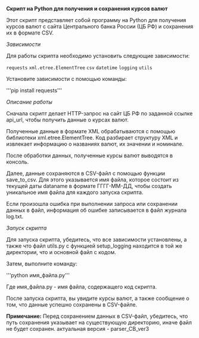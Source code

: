 **Скрипт на Python для получения и сохранения курсов валют**

Этот скрипт представляет собой программу на Python для получения курсов валют с сайта Центрального банка России (ЦБ РФ) и сохранения их в формате CSV.

*Зависимости*

Для работы скрипта необходимо установить следующие зависимости:

`requests` `xml.etree.ElementTree` `csv` `datetime` `logging` `utils` 


Установите зависимости с помощью команды:

'''pip install requests'''


*Описание работы*

Сначала скрипт делает HTTP-запрос на сайт ЦБ РФ по заданной ссылке api_url, чтобы получить данные о курсах валют.

Полученные данные в формате XML обрабатываются с помощью библиотеки xml.etree.ElementTree. Код разбирает структуру XML и извлекает информацию о названиях валют, их значении и номинале.

После обработки данных, полученные курсы валют выводятся в консоль.

Далее, данные сохраняются в CSV-файл с помощью функции save_to_csv. Для этого указывается имя файла, которое состоит из текущей даты dataname в формате ГГГГ-ММ-ДД, чтобы создать уникальное имя файла для каждого запуска скрипта.

Если произошла ошибка при выполнении запроса или сохранении данных в файл, информация об ошибке записывается в файл журнала log.txt.


*Запуск скрипта*

Для запуска скрипта, убедитесь, что все зависимости установлены, а также что файл utils.py с функцией setup_logging находится в той же директории, что и основной файл с кодом.

Затем, выполните команду:

'''python имя_файла.py'''

Где имя_файла.py - имя файла, содержащего код скрипта.

После запуска скрипта, вы увидите курсы валют, а также сообщение о том, что данные успешно сохранены в CSV-файле.

**Примечание:** Перед сохранением данных в CSV-файл, убедитесь, что путь сохранения указывает на существующую директорию, иначе файл не будет сохранен.
актуальная версия - parser_CB_ver3
